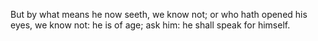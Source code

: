 But by what means he now seeth, we know not; or who hath opened his eyes, we know not: he is of age; ask him: he shall speak for himself.
